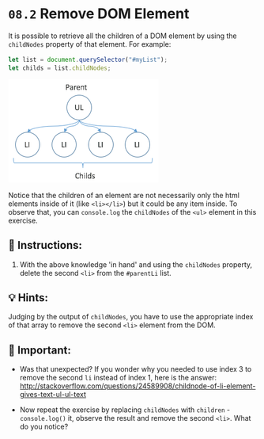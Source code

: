 # `08.2` Remove DOM Element

It is possible to retrieve all the children of a DOM element by using the `childNodes` property of that element. For example:

```js
let list = document.querySelector("#myList");
let childs = list.childNodes;   
```

![](../../.learn/assets/09-1.png) 

Notice that the children of an element are not necessarily only the html elements inside of it (like `<li></li>`) but it could be any item inside. To observe that, you can `console.log` the `childNodes` of the `<ul>` element in this exercise. 

## 📝 Instructions:

1. With the above knowledge 'in hand' and using the `childNodes` property, delete the second `<li>` from the `#parentLi` list.

## 💡 Hints:

Judging by the output of `childNodes`, you have to use the appropriate index of that array to remove the second `<li>` element from the DOM.

## 🔎 Important:

+ Was that unexpected? If you wonder why you needed to use index 3 to remove the second `li` instead of index 1, here is the answer: http://stackoverflow.com/questions/24589908/childnode-of-li-element-gives-text-ul-ul-text

+ Now repeat the exercise by replacing `childNodes` with `children` - `console.log()` it, observe the result and remove the second `<li>`. What do you notice?
